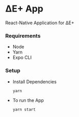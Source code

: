 # ΔE+ App

React-Native Application for ΔE+

### Requirements

- Node
- Yarn
- Expo CLI

### Setup

* Install Dependencies
    ```
    yarn
    ```    
* To run the App
    ```
    yarn start
    ```
